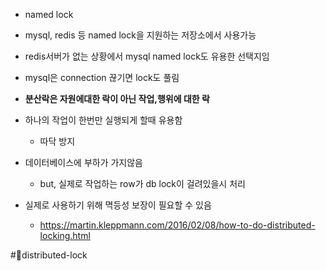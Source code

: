 - named lock
- mysql, redis 등 named lock을 지원하는 저장소에서 사용가능
- redis서버가 없는 상황에서 mysql named lock도 유용한 선택지임
- mysql은 connection 끊기면 lock도 풀림

- **분산락은 자원에대한 락이 아닌 작업,행위에 대한 락**
- 하나의 작업이 한번만 실행되게 할때 유용함
	- 따닥 방지
- 데이터베이스에 부하가 가지않음
	- but, 실제로 작업하는 row가 db lock이 걸려있을시 처리
- 실제로 사용하기 위해 멱등성 보장이 필요할 수 있음
	- https://martin.kleppmann.com/2016/02/08/how-to-do-distributed-locking.html


#distributed-lock